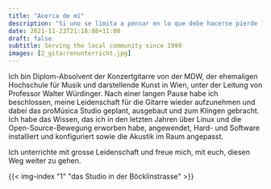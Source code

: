```yaml
---
title: "Acerca de mí"
description: "Si uno se limita a pensar en lo que debe hacerse pierde la posibilidad de hacerlo."
date: 2021-11-23T21:18:08+11:00
draft: false
subtitle: Serving the local community since 1999
images: [2_gitarrenunterricht.jpg]
---
```


Ich bin Diplom-Absolvent der Konzertgitarre von der MDW, der ehemaligen Hochschule für Musik und darstellende Kunst in Wien, unter der Leitung von Professor Walter Würdinger. Nach einer langen Pause habe ich beschlossen, meine Leidenschaft für die Gitarre wieder aufzunehmen und dabei das proMúsica Studio geplant, ausgebaut und zum Klingen gebracht. Ich habe das Wissen, das ich in den letzten Jahren über Linux und die Open-Source-Bewegung erworben habe, angewendet, Hard- und Software installiert und konfiguriert sowie die Akustik im Raum angepasst.

Ich unterrichte mit grosse Leidenschaft und freue mich, mit euch, diesen Weg weiter zu gehen.

{{< img-index "1" "das Studio in der Böcklinstrasse" >}}
